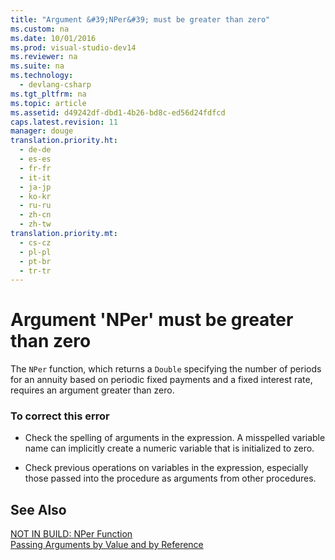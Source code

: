 ```yaml
---
title: "Argument &#39;NPer&#39; must be greater than zero"
ms.custom: na
ms.date: 10/01/2016
ms.prod: visual-studio-dev14
ms.reviewer: na
ms.suite: na
ms.technology: 
  - devlang-csharp
ms.tgt_pltfrm: na
ms.topic: article
ms.assetid: d49242df-dbd1-4b26-bd8c-ed56d24fdfcd
caps.latest.revision: 11
manager: douge
translation.priority.ht: 
  - de-de
  - es-es
  - fr-fr
  - it-it
  - ja-jp
  - ko-kr
  - ru-ru
  - zh-cn
  - zh-tw
translation.priority.mt: 
  - cs-cz
  - pl-pl
  - pt-br
  - tr-tr
---
```

# Argument &#39;NPer&#39; must be greater than zero
The `NPer` function, which returns a `Double` specifying the number of periods for an annuity based on periodic fixed payments and a fixed interest rate, requires an argument greater than zero.  
  
### To correct this error  
  
-   Check the spelling of arguments in the expression. A misspelled variable name can implicitly create a numeric variable that is initialized to zero.  
  
-   Check previous operations on variables in the expression, especially those passed into the procedure as arguments from other procedures.  
  
## See Also  
 [NOT IN BUILD: NPer Function](assetId:///56567d16-29f7-4928-b05f-b4cd56d4fd42)   
 [Passing Arguments by Value and by Reference](../Topic/Passing%20Arguments%20by%20Value%20and%20by%20Reference%20\(Visual%20Basic\).md)